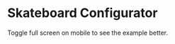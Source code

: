 # Skateboard Configurator

Toggle full screen on mobile to see the example better.

<live-code src="./example.html"></live-code>

<script>
  if (window.innerWidth > 720) {
    // A small hack to scale the size of the demo to make it easier to view inside the live-code preview.
    const livecode = document.querySelector('live-code')

    const iframe = livecode.shadowRoot.querySelector('iframe')
    iframe.style.width = "200%"
    iframe.style.height = "200%"

    const preview = livecode.shadowRoot.querySelector('.live-code-preview')
    preview.style.overflow = 'hidden'

    requestAnimationFrame(function loop() {
      if (iframe.contentWindow.document?.body) {
        iframe.contentWindow.document.body.style.transformOrigin = 'top left'
        iframe.contentWindow.document.body.style.scale = 0.5
      }
      requestAnimationFrame(loop)
    })
  }
</script>
